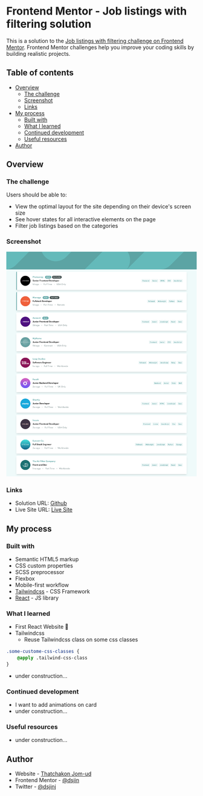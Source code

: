 # Frontend Mentor - Job listings with filtering solution

This is a solution to the [Job listings with filtering challenge on Frontend Mentor](https://www.frontendmentor.io/challenges/job-listings-with-filtering-ivstIPCt). Frontend Mentor challenges help you improve your coding skills by building realistic projects. 

## Table of contents

- [Overview](#overview)
  - [The challenge](#the-challenge)
  - [Screenshot](#screenshot)
  - [Links](#links)
- [My process](#my-process)
  - [Built with](#built-with)
  - [What I learned](#what-i-learned)
  - [Continued development](#continued-development)
  - [Useful resources](#useful-resources)
- [Author](#author)

## Overview

### The challenge

Users should be able to:

- View the optimal layout for the site depending on their device's screen size
- See hover states for all interactive elements on the page
- Filter job listings based on the categories

### Screenshot

![Desktop](./screenshot.png)

### Links

- Solution URL: [Github](https://github.com/dsjin/static-job-listing/)
- Live Site URL: [Live Site](https://joblist.dsjin.tk/)

## My process

### Built with

- Semantic HTML5 markup
- CSS custom properties
- SCSS preprocessor
- Flexbox
- Mobile-first workflow
- [Tailwindcss](https://tailwindcss.com/) - CSS Framework
- [React](https://reactjs.org/) - JS library

### What I learned

- First React Website 🎉
- Tailwindcss
    * Reuse Tailwindcss class on some css classes
```scss
.some-custome-css-classes {
    @apply .tailwind-css-class
}
```
- under construction...

### Continued development

- I want to add animations on card
- under construction...

### Useful resources

- under construction...

## Author

- Website - [Thatchakon Jom-ud](https://dsjin.tk)
- Frontend Mentor - [@dsjin](https://www.frontendmentor.io/profile/dsjin)
- Twitter - [@dsjinj](https://www.twitter.com/dsjinj)

